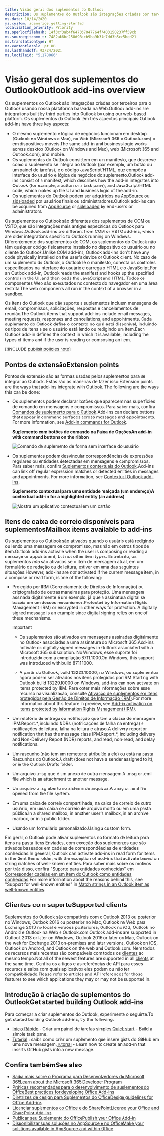```yaml
---
title: Visão geral dos suplementos do Outlook
description: Os suplementos do Outlook são integrações criadas por terceiros para o Outlook usando nossa plataforma baseada na Web.
ms.date: 10/14/2020
ms.custom: scenarios:getting-started
localization_priority: Priority
ms.openlocfilehash: 14f3cf3ab4f647337047764f7403150237ff59cb
ms.sourcegitcommit: 7482ab6bc258d98acb9ba9b35c7dd3b5cc5bed21
ms.translationtype: HT
ms.contentlocale: pt-BR
ms.lasthandoff: 03/24/2021
ms.locfileid: "51178066"
---
```

# <a name="outlook-add-ins-overview"></a><span data-ttu-id="01e1e-103">Visão geral dos suplementos do Outlook</span><span class="sxs-lookup"><span data-stu-id="01e1e-103">Outlook add-ins overview</span></span>

<span data-ttu-id="01e1e-104">Os suplementos do Outlook são integrações criadas por terceiros para o Outlook usando nossa plataforma baseada na Web.</span><span class="sxs-lookup"><span data-stu-id="01e1e-104">Outlook add-ins are integrations built by third parties into Outlook by using our web-based platform.</span></span> <span data-ttu-id="01e1e-105">Os suplementos do Outlook têm três aspectos principais:</span><span class="sxs-lookup"><span data-stu-id="01e1e-105">Outlook add-ins have three key aspects:</span></span>

- <span data-ttu-id="01e1e-106">O mesmo suplemento e lógica de negócios funcionam em desktop (Outlook no Windows e Mac), na Web (Microsoft 365 e Outlook.com) e em dispositivos móveis.</span><span class="sxs-lookup"><span data-stu-id="01e1e-106">The same add-in and business logic works across desktop (Outlook on Windows and Mac), web (Microsoft 365 and Outlook.com), and mobile.</span></span>
- <span data-ttu-id="01e1e-107">Os suplementos do Outlook consistem em um manifesto, que descreve como o suplemento se integra ao Outlook (por exemplo, um botão ou um painel de tarefas), e o código JavaScript/HTML, que compõe a interface do usuário e lógica de negócios do suplemento.</span><span class="sxs-lookup"><span data-stu-id="01e1e-107">Outlook add-ins consist of a manifest, which describes how the add-in integrates into Outlook (for example, a button or a task pane), and JavaScript/HTML code, which makes up the UI and business logic of the add-in.</span></span>
- <span data-ttu-id="01e1e-108">Os suplementos do Outlook podem ser adquiridos na [AppSource](https://appsource.microsoft.com) ou [sideloaded](sideload-outlook-add-ins-for-testing.md) por usuários finais ou administradores.</span><span class="sxs-lookup"><span data-stu-id="01e1e-108">Outlook add-ins can be acquired from [AppSource](https://appsource.microsoft.com) or [sideloaded](sideload-outlook-add-ins-for-testing.md) by end-users or administrators.</span></span>

<span data-ttu-id="01e1e-109">Os suplementos do Outlook são diferentes dos suplementos de COM ou VSTO, que são integrações mais antigas específicas do Outlook para Windows.</span><span class="sxs-lookup"><span data-stu-id="01e1e-109">Outlook add-ins are different from COM or VSTO add-ins, which are older integrations specific to Outlook running on Windows.</span></span> <span data-ttu-id="01e1e-110">Diferentemente dos suplementos de COM, os suplementos do Outlook não têm qualquer código fisicamente instalado no dispositivo do usuário ou no cliente do Outlook.</span><span class="sxs-lookup"><span data-stu-id="01e1e-110">Unlike COM add-ins, Outlook add-ins don't have any code physically installed on the user's device or Outlook client.</span></span> <span data-ttu-id="01e1e-111">No caso de um suplemento do Outlook, o Outlook lê o manifesto, conecta os controles especificados na interface do usuário e carrega o HTML e o JavaScript.</span><span class="sxs-lookup"><span data-stu-id="01e1e-111">For an Outlook add-in, Outlook reads the manifest and hooks up the specified controls in the UI, and then loads the JavaScript and HTML.</span></span> <span data-ttu-id="01e1e-112">Todos os componentes Web são executados no contexto do navegador em uma área restrita.</span><span class="sxs-lookup"><span data-stu-id="01e1e-112">The web components all run in the context of a browser in a sandbox.</span></span>

<span data-ttu-id="01e1e-113">Os itens do Outlook que dão suporte a suplementos incluem mensagens de email, compromissos, solicitações, respostas e cancelamentos de reunião.</span><span class="sxs-lookup"><span data-stu-id="01e1e-113">The Outlook items that support add-ins include email messages, meeting requests, responses and cancellations, and appointments.</span></span> <span data-ttu-id="01e1e-114">Cada suplemento do Outlook define o contexto no qual está disponível, incluindo os tipos de itens e se o usuário está lendo ou redigindo um item.</span><span class="sxs-lookup"><span data-stu-id="01e1e-114">Each Outlook add-in defines the context in which it is available, including the types of items and if the user is reading or composing an item.</span></span>

[!INCLUDE [publish policies note](../includes/note-publish-policies.md)]

## <a name="extension-points"></a><span data-ttu-id="01e1e-115">Pontos de extensão</span><span class="sxs-lookup"><span data-stu-id="01e1e-115">Extension points</span></span>

<span data-ttu-id="01e1e-p104">Pontos de extensão são as formas usadas pelos suplementos para se integrar ao Outlook. Estas são as maneiras de fazer isso:</span><span class="sxs-lookup"><span data-stu-id="01e1e-p104">Extension points are the ways that add-ins integrate with Outlook. The following are the ways this can be done:</span></span>

- <span data-ttu-id="01e1e-p105">Os suplementos podem declarar botões que aparecem nas superfícies de comando em mensagens e compromissos. Para saber mais, confira [Comandos de suplemento para o Outlook](add-in-commands-for-outlook.md).</span><span class="sxs-lookup"><span data-stu-id="01e1e-p105">Add-ins can declare buttons that appear in command surfaces across messages and appointments. For more information, see [Add-in commands for Outlook](add-in-commands-for-outlook.md).</span></span>

    <span data-ttu-id="01e1e-120">**Suplemento com botões de comando na Faixa de Opções**</span><span class="sxs-lookup"><span data-stu-id="01e1e-120">**An add-in with command buttons on the ribbon**</span></span>

    ![Comando de suplemento de forma sem interface do usuário](../images/uiless-command-shape.png)

- <span data-ttu-id="01e1e-p106">Os suplementos podem desvincular correspondências de expressões regulares ou entidades detectadas em mensagens e compromissos. Para saber mais, confira [Suplementos contextuais do Outlook](contextual-outlook-add-ins.md).</span><span class="sxs-lookup"><span data-stu-id="01e1e-p106">Add-ins can link off regular expression matches or detected entities in messages and appointments. For more information, see [Contextual Outlook add-ins](contextual-outlook-add-ins.md).</span></span>

    <span data-ttu-id="01e1e-124">**Suplemento contextual para uma entidade realçada (um endereço)**</span><span class="sxs-lookup"><span data-stu-id="01e1e-124">**A contextual add-in for a highlighted entity (an address)**</span></span>

    ![Mostra um aplicativo contextual em um cartão](../images/outlook-detected-entity-card.png)

## <a name="mailbox-items-available-to-add-ins"></a><span data-ttu-id="01e1e-126">Itens de caixa de correio disponíveis para suplementos</span><span class="sxs-lookup"><span data-stu-id="01e1e-126">Mailbox items available to add-ins</span></span>

<span data-ttu-id="01e1e-127">Os suplementos do Outlook são ativados quando o usuário está redigindo ou lendo uma mensagem ou compromisso, mas não em outros tipos de item.</span><span class="sxs-lookup"><span data-stu-id="01e1e-127">Outlook add-ins activate when the user is composing or reading a message or appointment, but not other item types.</span></span> <span data-ttu-id="01e1e-128">Entretanto, os suplementos *não* são ativados se o item de mensagem atual, em um formulário de redação ou de leitura, estiver em uma das seguintes situações:</span><span class="sxs-lookup"><span data-stu-id="01e1e-128">However, add-ins are *not* activated if the current message item, in a compose or read form, is one of the following:</span></span>

- <span data-ttu-id="01e1e-p108">Protegido por IRM (Gerenciamento de Direitos de Informação) ou criptografado de outras maneiras para proteção. Uma mensagem assinada digitalmente é um exemplo, já que a assinatura digital se baseia em um desses mecanismos.</span><span class="sxs-lookup"><span data-stu-id="01e1e-p108">Protected by Information Rights Management (IRM) or encrypted in other ways for protection. A digitally signed message is an example since digital signing relies on one of these mechanisms.</span></span>

  > [!IMPORTANT]
  >
  > - <span data-ttu-id="01e1e-131">Os suplementos são ativados em mensagens assinadas digitalmente no Outlook associadas a uma assinatura do Microsoft 365.</span><span class="sxs-lookup"><span data-stu-id="01e1e-131">Add-ins activate on digitally signed messages in Outlook associated with a Microsoft 365 subscription.</span></span> <span data-ttu-id="01e1e-132">No Windows, esse suporte foi introduzido com a compilação 8711.1000.</span><span class="sxs-lookup"><span data-stu-id="01e1e-132">On Windows, this support was introduced with build 8711.1000.</span></span>
  >
  > - <span data-ttu-id="01e1e-133">A partir do Outlook, build 13229.10000, no Windows, os suplementos agora podem ser ativados nos itens protegidos por IRM.</span><span class="sxs-lookup"><span data-stu-id="01e1e-133">Starting with Outlook build 13229.10000 on Windows, add-ins can now activate on items protected by IRM.</span></span> <span data-ttu-id="01e1e-134">Para obter mais informações sobre esse recurso na visualização, consulte [Ativação de suplementos em itens protegidos pela Gestão de Direitos de Informação (IRM)](../reference/objectmodel/preview-requirement-set/outlook-requirement-set-preview.md#add-in-activation-on-items-protected-by-information-rights-management-irm).</span><span class="sxs-lookup"><span data-stu-id="01e1e-134">For more information about this feature in preview, see [Add-in activation on items protected by Information Rights Management (IRM)](../reference/objectmodel/preview-requirement-set/outlook-requirement-set-preview.md#add-in-activation-on-items-protected-by-information-rights-management-irm).</span></span>

- <span data-ttu-id="01e1e-135">Um relatório de entrega ou notificação que tem a classe de mensagem IPM.Report.\*, incluindo NDRs (notificações de falha na entrega) e notificações de leitura, falha na leitura e atraso.</span><span class="sxs-lookup"><span data-stu-id="01e1e-135">A delivery report or notification that has the message class IPM.Report.\*, including delivery and Non-Delivery Report (NDR) reports, and read, non-read, and delay notifications.</span></span>

- <span data-ttu-id="01e1e-136">Um rascunho (não tem um remetente atribuído a ele) ou está na pasta Rascunhos do Outlook.</span><span class="sxs-lookup"><span data-stu-id="01e1e-136">A draft (does not have a sender assigned to it), or in the Outlook Drafts folder.</span></span>

- <span data-ttu-id="01e1e-137">Um arquivo .msg que é um anexo de outra mensagem.</span><span class="sxs-lookup"><span data-stu-id="01e1e-137">A .msg or .eml file which is an attachment to another message.</span></span>

- <span data-ttu-id="01e1e-138">Um arquivo .msg aberto no sistema de arquivos.</span><span class="sxs-lookup"><span data-stu-id="01e1e-138">A .msg or .eml file opened from the file system.</span></span>

- <span data-ttu-id="01e1e-139">Em uma caixa de correio compartilhada, na caixa de correio de outro usuário, em uma caixa de correio de arquivo morto ou em uma pasta pública.</span><span class="sxs-lookup"><span data-stu-id="01e1e-139">In a shared mailbox, in another user's mailbox, in an archive mailbox, or in a public folder.</span></span>

- <span data-ttu-id="01e1e-140">Usando um formulário personalizado.</span><span class="sxs-lookup"><span data-stu-id="01e1e-140">Using a custom form.</span></span>

<span data-ttu-id="01e1e-141">Em geral, o Outlook pode ativar suplementos no formato de leitura para itens na pasta Itens Enviados, com exceção dos suplementos que são ativados baseados em cadeias de correspondências de entidades conhecidas.</span><span class="sxs-lookup"><span data-stu-id="01e1e-141">In general, Outlook can activate add-ins in read form for items in the Sent Items folder, with the exception of add-ins that activate based on string matches of well-known entities.</span></span> <span data-ttu-id="01e1e-142">Para saber mais sobre os motivos por trás disso, confira "Suporte para entidades conhecidas" em [Corresponder cadeias em um item do Outlook como entidades conhecidas](match-strings-in-an-item-as-well-known-entities.md).</span><span class="sxs-lookup"><span data-stu-id="01e1e-142">For more information about the reasons behind this, see "Support for well-known entities" in [Match strings in an Outlook item as well-known entities](match-strings-in-an-item-as-well-known-entities.md).</span></span>

## <a name="supported-clients"></a><span data-ttu-id="01e1e-143">Clientes com suporte</span><span class="sxs-lookup"><span data-stu-id="01e1e-143">Supported clients</span></span>

<span data-ttu-id="01e1e-144">Suplementos do Outlook são compatíveis com o Outlook 2013 ou posterior no Windows, Outlook 2016 ou posterior no Mac, Outlook na Web para Exchange 2013 no local e versões posteriores, Outlook no iOS, Outlook no Android e Outlook na Web e Outlook.com.</span><span class="sxs-lookup"><span data-stu-id="01e1e-144">Outlook add-ins are supported in Outlook 2013 or later on Windows, Outlook 2016 or later on Mac, Outlook on the web for Exchange 2013 on-premises and later versions, Outlook on iOS, Outlook on Android, and Outlook on the web and Outlook.com.</span></span> <span data-ttu-id="01e1e-145">Nem todos os recursos mais recentes são compatíveis com todos os [clientes](../reference/requirement-sets/outlook-api-requirement-sets.md#requirement-sets-supported-by-exchange-servers-and-outlook-clients) ao mesmo tempo.</span><span class="sxs-lookup"><span data-stu-id="01e1e-145">Not all of the newest features are supported in all [clients](../reference/requirement-sets/outlook-api-requirement-sets.md#requirement-sets-supported-by-exchange-servers-and-outlook-clients) at the same time.</span></span> <span data-ttu-id="01e1e-146">Confira os artigos e as referências de API para esses recursos e saiba com quais aplicativos eles podem ou não ter compatibilidade.</span><span class="sxs-lookup"><span data-stu-id="01e1e-146">Please refer to articles and API references for those features to see which applications they may or may not be supported in.</span></span>


## <a name="get-started-building-outlook-add-ins"></a><span data-ttu-id="01e1e-147">Introdução à criação de suplementos do Outlook</span><span class="sxs-lookup"><span data-stu-id="01e1e-147">Get started building Outlook add-ins</span></span>

<span data-ttu-id="01e1e-148">Para começar a criar suplementos do Outlook, experimente o seguinte.</span><span class="sxs-lookup"><span data-stu-id="01e1e-148">To get started building Outlook add-ins, try the following.</span></span>

- <span data-ttu-id="01e1e-149">[Início Rápido](../quickstarts/outlook-quickstart.md) - Criar um painel de tarefas simples.</span><span class="sxs-lookup"><span data-stu-id="01e1e-149">[Quick start](../quickstarts/outlook-quickstart.md) - Build a simple task pane.</span></span>
- <span data-ttu-id="01e1e-150">[Tutorial](../tutorials/outlook-tutorial.md) : saiba como criar um suplemento que insere gists do GitHub em uma nova mensagem.</span><span class="sxs-lookup"><span data-stu-id="01e1e-150">[Tutorial](../tutorials/outlook-tutorial.md) - Learn how to create an add-in that inserts GitHub gists into a new message.</span></span>


## <a name="see-also"></a><span data-ttu-id="01e1e-151">Confira também</span><span class="sxs-lookup"><span data-stu-id="01e1e-151">See also</span></span>
- [<span data-ttu-id="01e1e-152">Saiba mais sobre o Programa para Desenvolvedores do Microsoft 365</span><span class="sxs-lookup"><span data-stu-id="01e1e-152">Learn about the Microsoft 365 Developer Program</span></span>](https://developer.microsoft.com/microsoft-365/dev-program)
- [<span data-ttu-id="01e1e-153">Práticas recomendadas para o desenvolvimento de suplementos do Office</span><span class="sxs-lookup"><span data-stu-id="01e1e-153">Best practices for developing Office Add-ins</span></span>](../concepts/add-in-development-best-practices.md)
- [<span data-ttu-id="01e1e-154">Diretrizes de design para Suplementos do Office</span><span class="sxs-lookup"><span data-stu-id="01e1e-154">Design guidelines for Office Add-ins</span></span>](../design/add-in-design.md)
- [<span data-ttu-id="01e1e-155">Licenciar suplementos do Office e do SharePoint</span><span class="sxs-lookup"><span data-stu-id="01e1e-155">License your Office and SharePoint Add-ins</span></span>](/office/dev/store/license-your-add-ins)
- [<span data-ttu-id="01e1e-156">Publicar seu Suplemento do Office</span><span class="sxs-lookup"><span data-stu-id="01e1e-156">Publish your Office Add-in</span></span>](../publish/publish.md)
- [<span data-ttu-id="01e1e-157">Disponibilizar suas soluções no AppSource e no Office</span><span class="sxs-lookup"><span data-stu-id="01e1e-157">Make your solutions available in AppSource and within Office</span></span>](/office/dev/store/submit-to-the-office-store)
